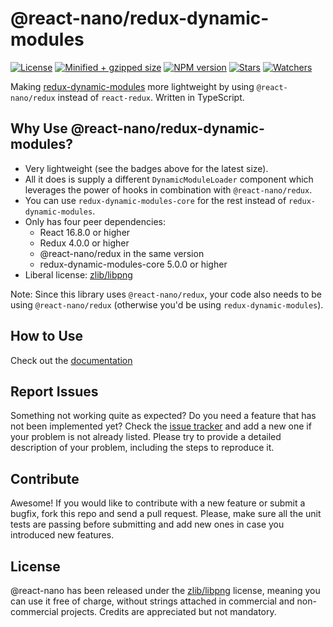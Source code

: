 # @react-nano/redux-dynamic-modules

[![License](https://flat.badgen.net/github/license/lusito/react-nano?icon=github)](https://github.com/Lusito/react-nano/blob/master/LICENSE)
[![Minified + gzipped size](https://flat.badgen.net/bundlephobia/minzip/@react-nano/redux-dynamic-modules?icon=dockbit)](https://bundlephobia.com/result?p=@react-nano/redux-dynamic-modules)
[![NPM version](https://flat.badgen.net/npm/v/@react-nano/@react-nano/redux-dynamic-modules?icon=npm)](https://www.npmjs.com/package/@react-nano/redux-dynamic-modules)
[![Stars](https://flat.badgen.net/github/stars/lusito/react-nano?icon=github)](https://github.com/lusito/react-nano)
[![Watchers](https://flat.badgen.net/github/watchers/lusito/react-nano?icon=github)](https://github.com/lusito/react-nano)

Making [redux-dynamic-modules](https://github.com/microsoft/redux-dynamic-modules) more lightweight by using `@react-nano/redux` instead of `react-redux`.
Written in TypeScript.

## Why Use @react-nano/redux-dynamic-modules?

- Very lightweight (see the badges above for the latest size).
- All it does is supply a different `DynamicModuleLoader` component which leverages the power of hooks in combination with `@react-nano/redux`.
- You can use `redux-dynamic-modules-core` for the rest instead of `redux-dynamic-modules`.
- Only has four peer dependencies:
  - React 16.8.0 or higher
  - Redux 4.0.0 or higher
  - @react-nano/redux in the same version
  - redux-dynamic-modules-core 5.0.0 or higher
- Liberal license: [zlib/libpng](https://github.com/Lusito/react-nano/blob/master/LICENSE)

Note: Since this library uses `@react-nano/redux`, your code also needs to be using `@react-nano/redux` (otherwise you'd be using `redux-dynamic-modules`).

## How to Use

Check out the [documentation](https://lusito.github.io/react-nano/redux-dynamic-modules/)

## Report Issues

Something not working quite as expected? Do you need a feature that has not been implemented yet? Check the [issue tracker](https://github.com/Lusito/react-nano/issues) and add a new one if your problem is not already listed. Please try to provide a detailed description of your problem, including the steps to reproduce it.

## Contribute

Awesome! If you would like to contribute with a new feature or submit a bugfix, fork this repo and send a pull request. Please, make sure all the unit tests are passing before submitting and add new ones in case you introduced new features.

## License

@react-nano has been released under the [zlib/libpng](https://github.com/Lusito/react-nano/blob/master/LICENSE) license, meaning you
can use it free of charge, without strings attached in commercial and non-commercial projects. Credits are appreciated but not mandatory.
